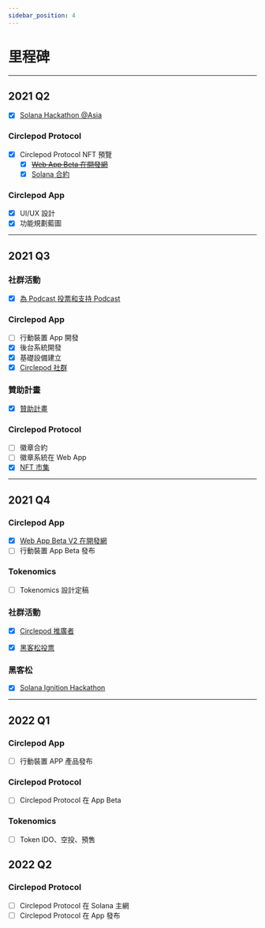 ```yaml
---
sidebar_position: 4
---
```


# 里程碑

---

## 2021 Q2

- [x] [Solana Hackathon @Asia](https://hackerlink.io/grant/solana-2/top)

### Circlepod Protocol

- [x] Circlepod Protocol NFT 預覽
    - [x] ~~[Web App Beta 在開發網](https://launch.circlepod.app)~~
    - [x] [Solana 合約](https://github.com/Circelpod/Circlepod-Protocol)

### Circlepod App

- [x] UI/UX 設計
- [x] 功能規劃藍圖

---

## 2021 Q3

### 社群活動

- [x] [為 Podcast 投票和支持 Podcast](/docs/community-event/archived-event/vote-and-support/intro)

### Circlepod App

- [ ] 行動裝置 App 開發
- [x] 後台系統開發
- [x] 基礎設備建立
- [x] [Circlepod 社群](/docs/contact)

### 贊助計畫

- [x] [贊助計畫](/docs/sponsor)

### Circlepod Protocol

- [ ] 徽章合約
- [ ] 徽章系統在 Web App
- [x] [NFT 市集](https://nfts.circlepod.app)

---

## 2021 Q4

### Circlepod App

- [x] [Web App Beta V2 在開發網](https://staging-launch.circlepod.app)
- [ ] 行動裝置 App Beta 發布

### Tokenomics

- [ ] Tokenomics 設計定稿

### 社群活動

- [x] [Circlepod 推廣者](https://medium.com/circlepod-labs/circlepod-community-event-circlepod-promoter-e859f4177c31)
- [x] [黑客松投票](https://discord.com/channels/848247671356522567/858201326201733152/893175796578013234)


### 黑客松

- [x] [Solana Ignition Hackathon](https://hackerlink.io/grant/solana-2/top)

---

## 2022 Q1

### Circlepod App

- [ ] 行動裝置 APP 產品發布

### Circlepod Protocol

- [ ] Circlepod Protocol 在 App Beta

### Tokenomics

- [ ] Token IDO、空投、預售

## 2022 Q2

### Circlepod Protocol

- [ ] Circlepod Protocol 在 Solana 主網
- [ ] Circlepod Protocol 在 App 發布
